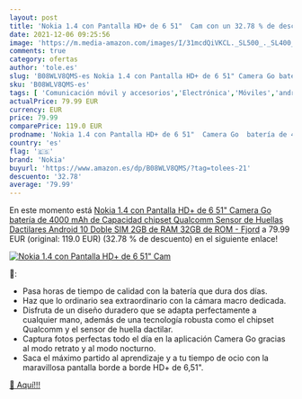 ```yaml
---
layout: post
title: 'Nokia 1.4 con Pantalla HD+ de 6 51"  Cam con un 32.78 % de descuento'
date: 2021-12-06 09:25:56
image: 'https://m.media-amazon.com/images/I/31mcdQiVKCL._SL500_._SL400_.jpg'
comments: true
category: ofertas
author: 'tole.es'
slug: 'B08WLV8QMS-es Nokia 1.4 con Pantalla HD+ de 6 51" Camera Go batería de...'
sku: 'B08WLV8QMS-es'
tags: [ 'Comunicación móvil y accesorios','Electrónica','Móviles','android','nokia', ]
actualPrice: 79.99 EUR
currency: EUR
price: 79.99
comparePrice: 119.0 EUR
prodname: 'Nokia 1.4 con Pantalla HD+ de 6 51"  Camera Go  batería de 4000 mAh de Capacidad  chipset Qualcomm  Sensor de Huellas Dactilares  Android 10  Doble SIM  2GB de RAM  32GB de ROM - Fjord'
country: 'es'
flag: '🇪🇸'
brand: 'Nokia'
buyurl: 'https://www.amazon.es/dp/B08WLV8QMS/?tag=tolees-21'
descuento: '32.78'
average: '79.99'
---
```


En este momento está [Nokia 1.4 con Pantalla HD+ de 6 51"  Camera Go  batería de 4000 mAh de Capacidad  chipset Qualcomm  Sensor de Huellas Dactilares  Android 10  Doble SIM  2GB de RAM  32GB de ROM - Fjord](https://www.amazon.es/dp/B08WLV8QMS/?tag=tolees-21) a 79.99 EUR (original: 119.0 EUR) (32.78 %  de descuento) en el siguiente enlace!

[![Nokia 1.4 con Pantalla HD+ de 6 51"  Cam](https://m.media-amazon.com/images/I/31mcdQiVKCL._SL500_._SL400_.jpg)](https://www.amazon.es/dp/B08WLV8QMS/?tag=tolees-21)

🔎:

- Pasa horas de tiempo de calidad con la batería que dura dos días.
- Haz que lo ordinario sea extraordinario con la cámara macro dedicada.
- Disfruta de un diseño duradero que se adapta perfectamente a cualquier mano, además de una tecnología robusta como el chipset Qualcomm y el sensor de huella dactilar.
- Captura fotos perfectas todo el día en la aplicación Camera Go gracias al modo retrato y al modo nocturno.
- Saca el máximo partido al aprendizaje y a tu tiempo de ocio con la maravillosa pantalla borde a borde HD+ de 6,51".

[🛒 Aquí!!!](https://www.amazon.es/dp/B08WLV8QMS/?tag=tolees-21)
